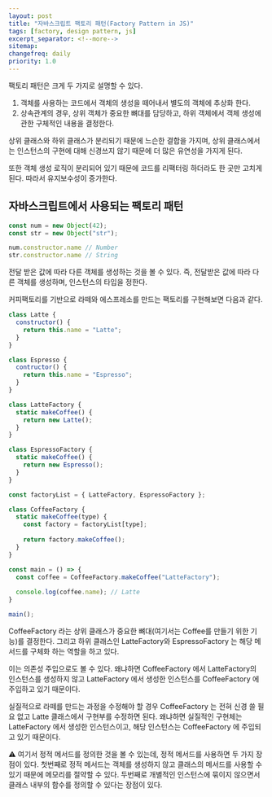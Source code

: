 ```yaml
---
layout: post
title: "자바스크립트 팩토리 패턴(Factory Pattern in JS)"
tags: [factory, design pattern, js]
excerpt_separator: <!--more-->
sitemap:
changefreq: daily
priority: 1.0
---
```

팩토리 패턴은 크게 두 가지로 설명할 수 있다.

1. 객체를 사용하는 코드에서 객체의 생성을 떼어내서 별도의 객체에 추상화 한다.
2. 상속관계의 경우, 상위 객체가 중요한 뼈대를 담당하고, 하위 객체에서 객체 생성에 관한 구체적인 내용을 결정한다.

<!--more-->

상위 클래스와 하위 클래스가 분리되기 때문에 느슨한 결합을 가지며, 상위 클래스에서는 인스턴스의 구현에 대해 신경쓰지 않기 때문에
더 많은 유연성을 가지게 된다.

또한 객체 생성 로직이 분리되어 있기 때문에 코드를 리팩터링 하더라도 한 곳만 고치게 된다. 따라서 유지보수성이 증가한다.

## 자바스크립트에서 사용되는 팩토리 패턴
```ts
const num = new Object(42);
const str = new Object("str");

num.constructor.name // Number
str.constructor.name // String
```

전달 받은 값에 따라 다른 객체를 생성하는 것을 볼 수 있다.
즉, 전달받은 값에 따라 다른 객체를 생성하며, 인스턴스의 타입을 정한다.

커피팩토리를 기반으로 라떼와 에스프레소를 만드는 팩토리를 구현해보면 다음과 같다.

```js
class Latte {
  constructor() {
    return this.name = "Latte";
  }
}

class Espresso {
  contructor() {
    return this.name = "Espresso";
  }
}

class LatteFactory {
  static makeCoffee() {
    return new Latte();
  }
}

class EspressoFactory {
  static makeCoffee() {
    return new Espresso();
  }
}

const factoryList = { LatteFactory, EspressoFactory };

class CoffeeFactory {
  static makeCoffee(type) {
    const factory = factoryList[type];
    
    return factory.makeCoffee();
  }
}

const main = () => {
  const coffee = CoffeeFactory.makeCoffee("LatteFactory");
  
  console.log(coffee.name); // Latte
}

main();
```

CoffeeFactory 라는 상위 클래스가 중요한 뼈대(여기서는 Coffee를 만들기 위한 기능)를 결정한다.
그리고 하위 클래스인 LatteFactory와 EspressoFactory 는 해당 메서드를 구체화 하는 역할을 하고 있다.

이는 의존성 주입으로도 볼 수 있다. 왜냐하면 CoffeeFactory 에서 LatteFactory의 인스턴스를 생성하지 않고
LatteFactory 에서 생성한 인스턴스를 CoffeeFactory 에 주입하고 있기 때문이다.

실질적으로 라떼를 만드는 과정을 수정해야 할 경우 CoffeeFactory 는 전혀 신경 쓸 필요 없고 Latte 클래스에서 구현부를 수정하면 된다.
왜냐하면 실질적인 구현체는 LatteFactory 에서 생성한 인스턴스이고, 해당 인스턴스는 CoffeeFactory 에 주입되고 있기 때문이다.

⚠️ 여기서 정적 메서드를 정의한 것을 볼 수 있는데, 정적 메서드를 사용하면 두 가지 장점이 있다. 첫번째로 정적 메서드는 객체를 생성하지 않고
클래스의 메서드를 사용할 수 있기 때문에 메모리를 절약할 수 있다. 두번째로 개별적인 인스턴스에 묶이지 않으면서 클래스 내부의 함수를 정의할 수 있다는 장점이 있다. 

